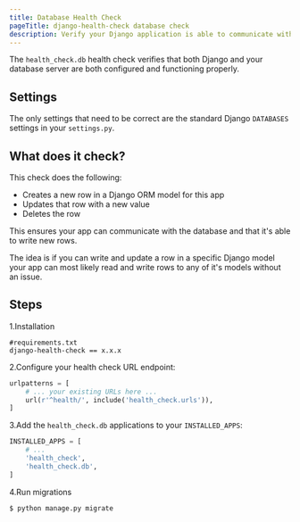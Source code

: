 ```yaml
---
title: Database Health Check
pageTitle: django-health-check database check
description: Verify your Django application is able to communicate with the database server
---
```


The `health_check.db` health check verifies that both Django and your database
server are both configured and functioning properly.

## Settings

The only settings that need to be correct are the standard Django `DATABASES`
settings in your `settings.py`.

## What does it check?

This check does the following:

- Creates a new row in a Django ORM model for this app
- Updates that row with a new value
- Deletes the row

This ensures your app can communicate with the database and that it's able to
write new rows.

The idea is if you can write and update a row in a specific Django model
your app can most likely read and write rows to any of it's models without an
issue.

## Steps
1.Installation
 ```shell
#requirements.txt
django-health-check == x.x.x
```

2.Configure your health check URL endpoint:

```python
urlpatterns = [
    # ... your existing URLs here ...
    url(r'^health/', include('health_check.urls')),
]
```

3.Add the `health_check.db` applications to your `INSTALLED_APPS`:

```python
INSTALLED_APPS = [
    # ...
    'health_check',                             
    'health_check.db',
]
```

4.Run migrations
```shell
$ python manage.py migrate
```

